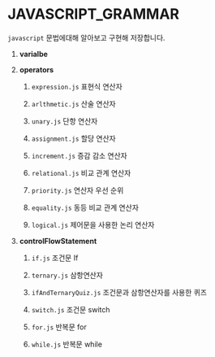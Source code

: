 # JAVASCRIPT_GRAMMAR

`javascript` 문법에대해 알아보고 구현해 저장합니다.

1. **varialbe**

2. **operators**

    1. `expression.js` 표현식 연산자

    2. `arlthmetic.js` 산술 연산자

    3. `unary.js` 단항 연산자

    4. `assignment.js` 할당 연산자

    5. `increment.js` 증감 감소 연산자

    6. `relational.js` 비교 관계 연산자

    7. `priority.js` 연산자 우선 순위

    8. `equality.js` 동등 비교 관계 연산자

    9. `logical.js` 제어문을 사용한 논리 연산자

3. **controlFlowStatement**

    1. `if.js` 조건문 If

    2. `ternary.js` 삼항연산자

    3. `ifAndTernaryQuiz.js` 조건문과 삼항연산자를 사용한 퀴즈

    4. `switch.js` 조건문 switch

    5. `for.js` 반복문 for

    6. `while.js` 반복문 while
